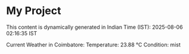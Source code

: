 # My Project

This content is dynamically generated in Indian Time (IST): 2025-08-06 02:16:35 IST


Current Weather in Coimbatore:
Temperature: 23.88 °C
Condition: mist
